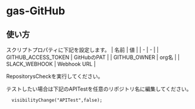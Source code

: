 # gas-GitHub

## 使い方
スクリプトプロパティに下記を設定します。
| 名前 | 値 |
| - | - |
| GITHUB_ACCESS_TOKEN | GitHubのPAT |
| GITHUB_OWNER | org名 |
| SLACK_WEBHOOK | Webhook URL |

RepositorysCheckを実行してください。

テストしたい場合は下記のAPITestを任意のリポジトリ名に編集してください。

`  visibilityChange("APITest",false);`

